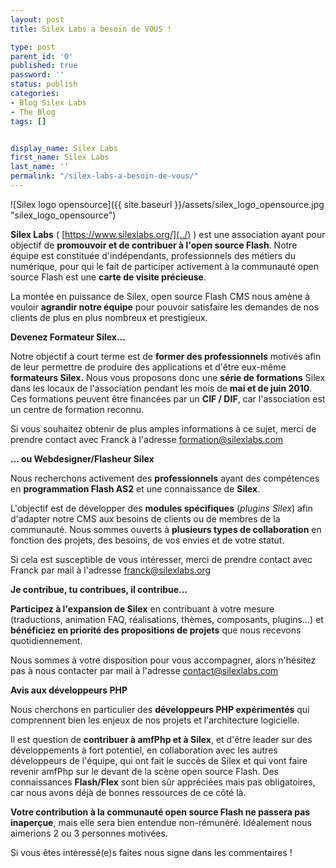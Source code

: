 ```yaml
---
layout: post
title: Silex Labs a besoin de VOUS !

type: post
parent_id: '0'
published: true
password: ''
status: publish
categories:
- Blog Silex Labs
- The Blog
tags: []


display_name: Silex Labs
first_name: Silex Labs
last_name: ''
permalink: "/silex-labs-a-besoin-de-vous/"
---
```


![Silex logo opensource]({{ site.baseurl }}/assets/silex_logo_opensource.jpg "silex_logo_opensource")

**Silex Labs** ( [https://www.silexlabs.org/](../) ) est une association ayant pour objectif de **promouvoir et de contribuer à l'open source Flash**. Notre équipe est constituée d'indépendants, professionnels des métiers du numérique, pour qui le fait de participer activement à la communauté open source Flash est une **carte de visite précieuse**.



La montée en puissance de Silex, open source Flash CMS nous amène à vouloir **agrandir notre équipe** pour pouvoir satisfaire les demandes de nos clients de plus en plus nombreux et prestigieux.

**Devenez Formateur Silex...**

Notre objectif à court terme est de **former des professionnels** motivés afin de leur permettre de produire des applications et d'être eux-même **formateurs Silex.** Nous vous proposons donc une **série de formations** Silex dans les locaux de l'association pendant les mois de **mai et de juin 2010**. Ces formations peuvent être financées par un **CIF / DIF**, car l'association est un centre de formation reconnu.

Si vous souhaitez obtenir de plus amples informations à ce sujet, merci de prendre contact avec Franck à l'adresse [formation@silexlabs.com](mailto:formation@silexlabs.com)

**… ou Webdesigner/Flasheur Silex**

Nous recherchons activement des **professionnels** ayant des compétences en **programmation Flash AS2** et une connaissance de **Silex**.

L'objectif est de développer des **modules spécifiques** (_plugins Silex_) afin d'adapter notre CMS aux besoins de clients ou de membres de la communauté. Nous sommes ouverts à **plusieurs types de collaboration** en fonction des projets, des besoins, de vos envies et de votre statut.

Si cela est susceptible de vous intéresser, merci de prendre contact avec Franck par mail à l'adresse [franck@silexlabs.org](mailto:franck@silexlabs.org)

**Je contribue, tu contribues, il contribue...**

**Participez à l'expansion de Silex** en contribuant à votre mesure (traductions, animation FAQ, réalisations, thèmes, composants, plugins...) et **bénéficiez en priorité des propositions de projets** que nous recevons quotidiennement.

Nous sommes à votre disposition pour vous accompagner, alors n'hésitez pas à nous contacter par mail à l'adresse [contact@silexlabs.com](mailto:contact@silexlabs.com)

**Avis aux développeurs PHP**

Nous cherchons en particulier des **développeurs PHP expérimentés** qui comprennent bien les enjeux de nos projets et l'architecture logicielle.

Il est question de **contribuer à amfPhp et à Silex**, et d'être leader sur des développements à fort potentiel, en collaboration avec les autres développeurs de l'équipe, qui ont fait le succès de Silex et qui vont faire revenir amfPhp sur le devant de la scène open source Flash. Des connaissances **Flash/Flex** sont bien sûr appréciées mais pas obligatoires, car nous avons déjà de bonnes ressources de ce côté là.

**Votre contribution à la communauté open source Flash ne passera pas inaperçue**, mais elle sera bien entendue non-rémunéré. Idéalement nous aimerions 2 ou 3 personnes motivées.

Si vous êtes intéressé(e)s faites nous signe dans les commentaires !